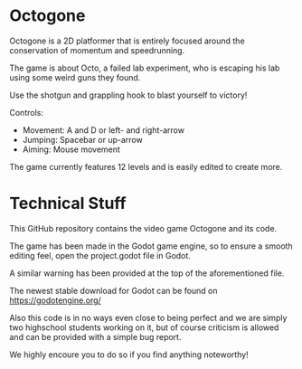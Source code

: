 # Octogone
Octogone is a 2D platformer that is entirely focused around the conservation of momentum and speedrunning.

The game is about Octo, a failed lab experiment, who is escaping his lab using some weird guns they found.

Use the shotgun and grappling hook to blast yourself to victory!

Controls:
- Movement: A and D or left- and right-arrow
- Jumping: Spacebar or up-arrow
- Aiming: Mouse movement

The game currently features 12 levels and is easily edited to create more.


# Technical Stuff
This GitHub repository contains the video game Octogone and its code.

The game has been made in the Godot game engine, so to ensure a smooth editing feel, open the project.godot file in Godot.

A similar warning has been provided at the top of the aforementioned file.

The newest stable download for Godot can be found on https://godotengine.org/

Also this code is in no ways even close to being perfect and we are simply two highschool students working on it, but of course criticism is allowed and can be provided with a simple bug report.

We highly encoure you to do so if you find anything noteworthy!
